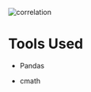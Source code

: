 ![correlation](https://user-images.githubusercontent.com/64541739/154829859-02296a46-2e8d-40eb-b4a1-155d91e736a0.png)

# Tools Used

- Pandas

- cmath 
